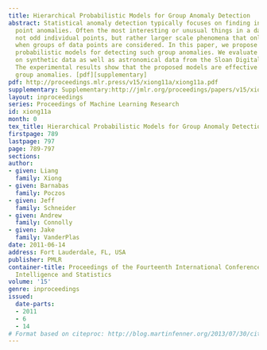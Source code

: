 ```yaml
---
title: Hierarchical Probabilistic Models for Group Anomaly Detection
abstract: Statistical anomaly detection typically focuses on finding individual data
  point anomalies. Often the most interesting or unusual things in a data set are
  not odd individual points, but rather larger scale phenomena that only become apparent
  when groups of data points are considered. In this paper, we propose two hierarchical
  probabilistic models for detecting such group anomalies. We evaluate our methods
  on synthetic data as well as astronomical data from the Sloan Digital Sky Survey.
  The experimental results show that the proposed models are effective in detecting
  group anomalies. [pdf][supplementary]
pdf: http://proceedings.mlr.press/v15/xiong11a/xiong11a.pdf
supplementary: Supplementary:http://jmlr.org/proceedings/papers/v15/xiong11a/xiong11aSupple.pdf
layout: inproceedings
series: Proceedings of Machine Learning Research
id: xiong11a
month: 0
tex_title: Hierarchical Probabilistic Models for Group Anomaly Detection
firstpage: 789
lastpage: 797
page: 789-797
sections: 
author:
- given: Liang
  family: Xiong
- given: Barnabas
  family: Poczos
- given: Jeff
  family: Schneider
- given: Andrew
  family: Connolly
- given: Jake
  family: VanderPlas
date: 2011-06-14
address: Fort Lauderdale, FL, USA
publisher: PMLR
container-title: Proceedings of the Fourteenth International Conference on Artificial
  Intelligence and Statistics
volume: '15'
genre: inproceedings
issued:
  date-parts:
  - 2011
  - 6
  - 14
# Format based on citeproc: http://blog.martinfenner.org/2013/07/30/citeproc-yaml-for-bibliographies/
---
```

